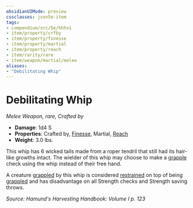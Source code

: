 ```yaml
---
obsidianUIMode: preview
cssclasses: json5e-item
tags:
- compendium/src/5e/hhhvi
- item/property/crfby
- item/property/finesse
- item/property/martial
- item/property/reach
- item/rarity/rare
- item/weapon/martial/melee
aliases: 
- "Debilitating Whip"
---
```

# Debilitating Whip
*Melee Weapon, rare, Crafted by*  

- **Damage**: 1d4 S
- **Properties**: Crafted by, [Finesse](/compendium/rules/item-properties.md#Finesse), Martial, [Reach](/compendium/rules/item-properties.md#Reach)
- **Weight**: 3.0 lbs.

This whip has 6 wicked tails made from a roper tendril that still had its hair-like growths intact. The wielder of this whip may choose to make a [grapple](/compendium/rules/actions.md#grapple) check using the whip instead of their free hand.

A creature [grappled](/compendium/rules/conditions.md#grappled) by this whip is considered [restrained](/compendium/rules/conditions.md#restrained) on top of being [grappled](/compendium/rules/conditions.md#grappled) and has disadvantage on all Strength checks and Strength saving throws.

*Source: Hamund's Harvesting Handbook: Volume I p. 123*